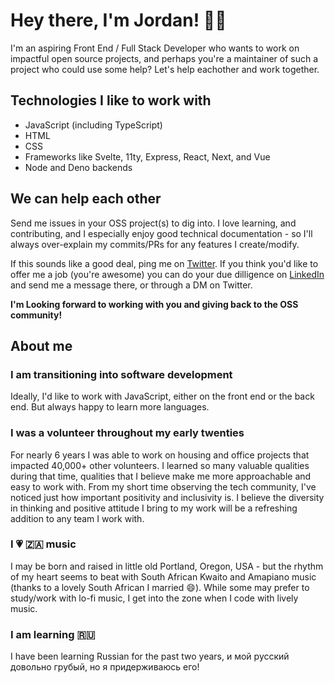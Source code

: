 # Hey there, I'm Jordan! 👋🏽 

I'm an aspiring Front End / Full Stack Developer who wants to work on impactful open source projects, and perhaps you're a maintainer of such a project who could use some help? Let's help eachother and work together.

## Technologies I like to work with
- JavaScript (including TypeScript)
- HTML
- CSS
- Frameworks like Svelte, 11ty, Express, React, Next, and Vue
- Node and Deno backends

## We can help each other

Send me issues in your OSS project(s) to dig into. I love learning, and contributing, and I especially enjoy good technical documentation - so I'll always over-explain my commits/PRs for any features I create/modify. 

If this sounds like a good deal, ping me on [Twitter](https://twitter.com/Halfro_American). If you think you'd like to offer me a job (you're awesome) you can do your due dilligence on [LinkedIn](https://www.linkedin.com/in/jordanhailey/) and send me a message there, or through a DM on Twitter.

**I'm Looking forward to working with you and giving back to the OSS community!**

## About me
### I am transitioning into software development
Ideally, I'd like to work with JavaScript, either on the front end or the back end. But always happy to learn more languages.

### I was a volunteer throughout my early twenties
For nearly 6 years I was able to work on housing and office projects that impacted 40,000+ other volunteers. I learned so many valuable qualities during that time, qualities that I believe make me more approachable and easy to work with. From my short time observing the tech community, I've noticed just how important positivity and inclusivity is. I believe the diversity in thinking and positive attitude I bring to my work will be a refreshing addition to any team I work with.

### I 💗 🇿🇦 music
I may be born and raised in little old Portland, Oregon, USA - but the rhythm of my heart seems to beat with South African Kwaito and Amapiano music (thanks to a lovely South African I married 😄). While some may prefer to study/work with lo-fi music, I get into the zone when I code with lively music.

### I am learning 🇷🇺
I have been learning Russian for the past two years, и мой русский довольно грубый, но я придерживаюсь его!
